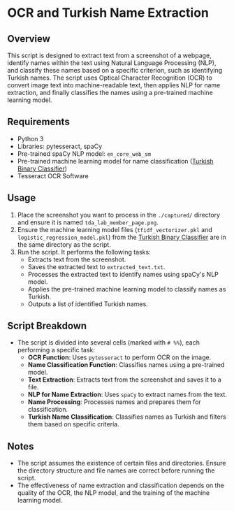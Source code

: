 
# OCR and Turkish Name Extraction

## Overview

This script is designed to extract text from a screenshot of a webpage, identify names within the text using Natural Language Processing (NLP), and classify these names based on a specific criterion, such as identifying Turkish names. The script uses Optical Character Recognition (OCR) to convert image text into machine-readable text, then applies NLP for name extraction, and finally classifies the names using a pre-trained machine learning model.

## Requirements

- Python 3
- Libraries: pytesseract, spaCy
- Pre-trained spaCy NLP model: `en_core_web_sm`
- Pre-trained machine learning model for name classification ([Turkish Binary Classifier](https://github.com/hakancangunerli/turkish_binary_classifier))
- Tesseract OCR Software

## Usage

1. Place the screenshot you want to process in the `./captured/` directory and ensure it is named `tda_lab_member_page.png`.
2. Ensure the machine learning model files (`tfidf_vectorizer.pkl` and `logistic_regression_model.pkl`) from the [Turkish Binary Classifier](https://github.com/hakancangunerli/turkish_binary_classifier) are in the same directory as the script.
3. Run the script. It performs the following tasks:
   - Extracts text from the screenshot.
   - Saves the extracted text to `extracted_text.txt`.
   - Processes the extracted text to identify names using spaCy's NLP model.
   - Applies the pre-trained machine learning model to classify names as Turkish.
   - Outputs a list of identified Turkish names.

## Script Breakdown

- The script is divided into several cells (marked with `# %%`), each performing a specific task:
  - **OCR Function**: Uses `pytesseract` to perform OCR on the image.
  - **Name Classification Function**: Classifies names using a pre-trained model.
  - **Text Extraction**: Extracts text from the screenshot and saves it to a file.
  - **NLP for Name Extraction**: Uses `spaCy` to extract names from the text.
  - **Name Processing**: Processes names and prepares them for classification.
  - **Turkish Name Classification**: Classifies names as Turkish and filters them based on specific criteria.

## Notes

- The script assumes the existence of certain files and directories. Ensure the directory structure and file names are correct before running the script.
- The effectiveness of name extraction and classification depends on the quality of the OCR, the NLP model, and the training of the machine learning model.
